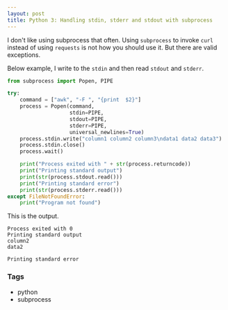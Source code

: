 ```yaml
---
layout: post
title: Python 3: Handling stdin, stderr and stdout with subprocess
---
```


I don't like using subprocess that often. Using `subprocess` to invoke `curl` instead of using `requests` is not how you should use it. But there are valid exceptions.

Below example, I write to the `stdin` and then read `stdout` and `stderr`.

```python
from subprocess import Popen, PIPE

try:
    command = ["awk", "-F ", "{print  $2}"]
    process = Popen(command,
                    stdin=PIPE,
                    stdout=PIPE,
                    stderr=PIPE,
                    universal_newlines=True)
    process.stdin.write("column1 column2 column3\ndata1 data2 data3")
    process.stdin.close()
    process.wait()

    print("Process exited with " + str(process.returncode))
    print("Printing standard output")
    print(str(process.stdout.read()))
    print("Printing standard error")
    print(str(process.stderr.read()))
except FileNotFoundError:
    print("Program not found")
```

This is the output.

```
Process exited with 0
Printing standard output
column2
data2

Printing standard error

```

### Tags

- python
- subprocess